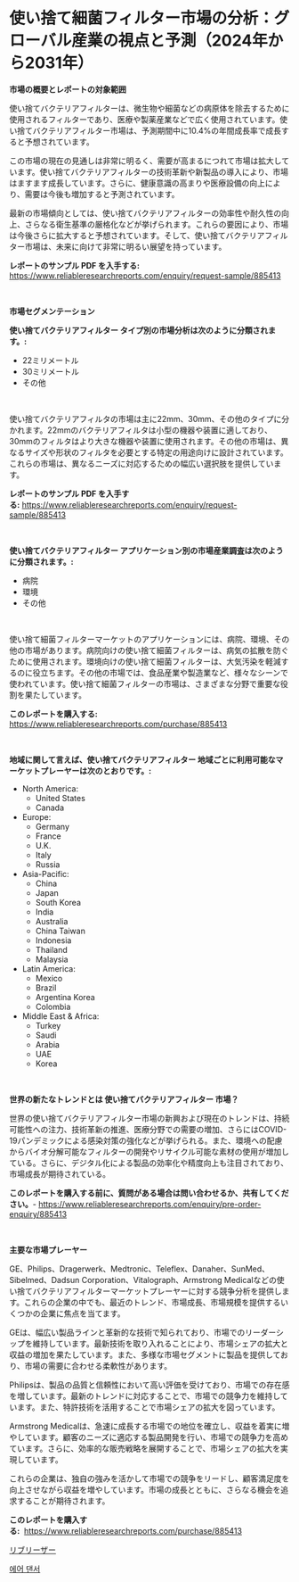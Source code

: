 <p><h1>使い捨て細菌フィルター市場の分析：グローバル産業の視点と予測（2024年から2031年）</h1></p><p><strong>市場の概要とレポートの対象範囲</strong></p>
<p><p>使い捨てバクテリアフィルターは、微生物や細菌などの病原体を除去するために使用されるフィルターであり、医療や製薬産業などで広く使用されています。使い捨てバクテリアフィルター市場は、予測期間中に10.4%の年間成長率で成長すると予想されています。</p><p>この市場の現在の見通しは非常に明るく、需要が高まるにつれて市場は拡大しています。使い捨てバクテリアフィルターの技術革新や新製品の導入により、市場はますます成長しています。さらに、健康意識の高まりや医療設備の向上により、需要は今後も増加すると予測されています。</p><p>最新の市場傾向としては、使い捨てバクテリアフィルターの効率性や耐久性の向上、さらなる衛生基準の厳格化などが挙げられます。これらの要因により、市場は今後さらに拡大すると予想されています。そして、使い捨てバクテリアフィルター市場は、未来に向けて非常に明るい展望を持っています。</p></p>
<p><strong>レポートのサンプル PDF を入手する:</strong> <a href="https://www.reliableresearchreports.com/enquiry/request-sample/885413">https://www.reliableresearchreports.com/enquiry/request-sample/885413</a></p>
<p>&nbsp;</p>
<p><strong>市場セグメンテーション</strong></p>
<p><strong>使い捨てバクテリアフィルター タイプ別の市場分析は次のように分類されます。:</strong></p>
<p><ul><li>22ミリメートル</li><li>30ミリメートル</li><li>その他</li></ul></p>
<p>&nbsp;</p>
<p><p>使い捨てバクテリアフィルタの市場は主に22mm、30mm、その他のタイプに分かれます。22mmのバクテリアフィルタは小型の機器や装置に適しており、30mmのフィルタはより大きな機器や装置に使用されます。その他の市場は、異なるサイズや形状のフィルタを必要とする特定の用途向けに設計されています。これらの市場は、異なるニーズに対応するための幅広い選択肢を提供しています。</p></p>
<p><strong>レポートのサンプル PDF を入手する:</strong>&nbsp;<a href="https://www.reliableresearchreports.com/enquiry/request-sample/885413">https://www.reliableresearchreports.com/enquiry/request-sample/885413</a></p>
<p>&nbsp;</p>
<p><strong> 使い捨てバクテリアフィルター アプリケーション別の市場産業調査は次のように分類されます。:</strong></p>
<p><ul><li>病院</li><li>環境</li><li>その他</li></ul></p>
<p>&nbsp;</p>
<p><p>使い捨て細菌フィルターマーケットのアプリケーションには、病院、環境、その他の市場があります。病院向けの使い捨て細菌フィルターは、病気の拡散を防ぐために使用されます。環境向けの使い捨て細菌フィルターは、大気汚染を軽減するのに役立ちます。その他の市場では、食品産業や製造業など、様々なシーンで使われています。使い捨て細菌フィルターの市場は、さまざまな分野で重要な役割を果たしています。</p></p>
<p><strong>このレポートを購入する:</strong>&nbsp; <a href="https://www.reliableresearchreports.com/purchase/885413">https://www.reliableresearchreports.com/purchase/885413</a></p>
<p>&nbsp;</p>
<p><strong>地域に関して言えば、使い捨てバクテリアフィルター 地域ごとに利用可能なマーケットプレーヤーは次のとおりです。:</strong></p>
<p><ul>
    <li>
        North America:
        <ul>
            <li>United States</li>
            <li>Canada</li>
        </ul>
    </li>
    <li>
        Europe:
        <ul>
            <li>Germany</li>
            <li>France</li>
            <li>U.K.</li>
            <li>Italy</li>
            <li>Russia</li>
        </ul>
    </li>
    <li>
        Asia-Pacific:
        <ul>
            <li>China</li>
            <li>Japan</li>
            <li>South Korea</li>
            <li>India</li>
            <li>Australia</li>
            <li>China Taiwan</li>
            <li>Indonesia</li>
            <li>Thailand</li>
            <li>Malaysia</li>
        </ul>
    </li>
    <li>
        Latin America:
        <ul>
            <li>Mexico</li>
            <li>Brazil</li>
            <li>Argentina Korea</li>
            <li>Colombia</li>
        </ul>
    </li>
    <li>
        Middle East & Africa:
        <ul>
            <li>Turkey</li>
            <li>Saudi</li>
            <li>Arabia</li>
            <li>UAE</li>
            <li>Korea</li>
        </ul>
    </li>
    </ul></p>
<p>&nbsp;</p>
<p><strong>世界の新たなトレンドとは 使い捨てバクテリアフィルター 市場？</strong></p>
<p><p>世界の使い捨てバクテリアフィルター市場の新興および現在のトレンドは、持続可能性への注力、技術革新の推進、医療分野での需要の増加、さらにはCOVID-19パンデミックによる感染対策の強化などが挙げられる。また、環境への配慮からバイオ分解可能なフィルターの開発やリサイクル可能な素材の使用が増加している。さらに、デジタル化による製品の効率化や精度向上も注目されており、市場成長が期待されている。</p></p>
<p><strong>このレポートを購入する前に、質問がある場合は問い合わせるか、共有してください。</strong>- <a href="https://www.reliableresearchreports.com/enquiry/pre-order-enquiry/885413">https://www.reliableresearchreports.com/enquiry/pre-order-enquiry/885413</a></p>
<p>&nbsp;</p>
<p><strong>主要な市場プレーヤー</strong></p>
<p><p>GE、Philips、Dragerwerk、Medtronic、Teleflex、Danaher、SunMed、Sibelmed、Dadsun Corporation、Vitalograph、Armstrong Medicalなどの使い捨てバクテリアフィルターマーケットプレーヤーに対する競争分析を提供します。これらの企業の中でも、最近のトレンド、市場成長、市場規模を提供するいくつかの企業に焦点を当てます。</p><p>GEは、幅広い製品ラインと革新的な技術で知られており、市場でのリーダーシップを維持しています。最新技術を取り入れることにより、市場シェアの拡大と収益の増加を果たしています。また、多様な市場セグメントに製品を提供しており、市場の需要に合わせる柔軟性があります。</p><p>Philipsは、製品の品質と信頼性において高い評価を受けており、市場での存在感を増しています。最新のトレンドに対応することで、市場での競争力を維持しています。また、特許技術を活用することで市場シェアの拡大を図っています。</p><p>Armstrong Medicalは、急速に成長する市場での地位を確立し、収益を着実に増やしています。顧客のニーズに適応する製品開発を行い、市場での競争力を高めています。さらに、効率的な販売戦略を展開することで、市場シェアの拡大を実現しています。</p><p>これらの企業は、独自の強みを活かして市場での競争をリードし、顧客満足度を向上させながら収益を増やしています。市場の成長とともに、さらなる機会を追求することが期待されます。</p></p>
<p><strong>このレポートを購入する:</strong>&nbsp;&nbsp;<a href="https://www.reliableresearchreports.com/purchase/885413">https://www.reliableresearchreports.com/purchase/885413</a></p>
<p><p><a href="https://medium.com/@reyeshowell655/%E3%83%AA%E3%83%96%E3%83%AA%E3%83%BC%E3%82%B6%E3%83%BC%E3%82%BA%E5%B8%82%E5%A0%B4-%E7%AB%B6%E4%BA%89%E5%88%86%E6%9E%90-%E5%B8%82%E5%A0%B4%E3%83%88%E3%83%AC%E3%83%B3%E3%83%89-%E3%81%8A%E3%82%88%E3%81%B32031%E5%B9%B4%E3%81%BE%E3%81%A7%E3%81%AE%E4%BA%88%E6%B8%AC-d1a1d408e8e4">リブリーザー</a></p><p><a href="https://medium.com/@carmellalang1/%EC%97%90%EC%96%B4-%EB%8C%84%EC%84%9C-%EC%8B%9C%EC%9E%A5-%EA%B7%9C%EB%AA%A8-%EC%8B%9C%EC%9E%A5-%EC%A0%84%EB%A7%9D-%EB%B0%8F-%EC%8B%9C%EC%9E%A5-%EC%98%88%EC%B8%A1-2024%EB%85%84%EB%B6%80%ED%84%B0-2031%EB%85%84-8ab73ac72dda">에어 댄서</a></p></p>